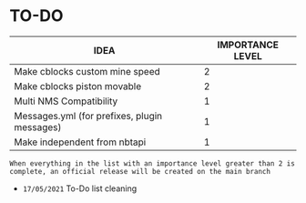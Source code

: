 # TO-DO

| IDEA | IMPORTANCE LEVEL |
|------|-----|
| Make cblocks custom mine speed | 2 |
| Make cblocks piston movable | 2 |
| Multi NMS Compatibility | 1 |
| Messages.yml (for prefixes, plugin messages) | 1 |
| Make independent from nbtapi | 1 |

`When everything in the list with an importance level greater than 2 is complete, an official release will be created on the main branch`
 + `17/05/2021` To-Do list cleaning